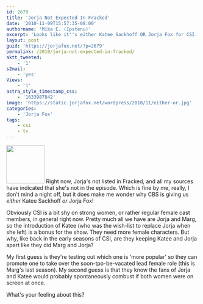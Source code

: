 ```yaml
---
id: 2679
title: 'Jorja Not Expected In Fracked'
date: '2010-11-09T15:57:35-08:00'
authorname: 'Mika E. (Ipstenu)'
excerpt: 'Looks like it''s either Katee Sackhoff OR Jorja Fox for CSI.'
layout: post
guid: 'https://jorjafox.net/?p=2679'
permalink: /2010/jorja-not-expected-in-fracked/
aktt_tweeted:
    - '1'
s2mail:
    - 'yes'
Views:
    - '1'
astra_style_timestamp_css:
    - '1633987842'
image: 'https://static.jorjafox.net/wordpress/2010/11/either-or.jpg'
categories:
    - 'Jorja Fox'
tags:
    - csi
    - tv
---
```


<img src="//static.jorjafox.net/wordpress/2010/11/either-or-100x100.jpg" alt="" title="either-or" width="100" height="100" class="alignleft size-thumbnail wp-image-2680" /> Right now, Jorja's not listed in Fracked, and all my sources have indicated that she's not in the episode.  Which is fine by me, really, I don't mind a night off, but it does make me wonder why CBS is giving us _either_ Katee Sackhoff _or_ Jorja Fox!

Obviously CSI is a bit shy on strong women, or rather regular female cast members, in general right now.  Pretty much all we have are Jorja and Marg, so the introduction of Katee (who was the wish-list to replace Jorja when she left) is a bonus for the show.  They need more female characters.  But why, like back in the early seasons of CSI, are they keeping Katee and Jorja apart like they did Marg and Jorja?

My first guess is they're testing out which one is 'more popular' so they can promote one to take over the soon-tpo-be-vacated lead female role (this is Marg's last season).  My second guess is that they know the fans of Jorja and Katee would probably spontaneously combust if both women were on screen at once.

What's your feeling about this?
